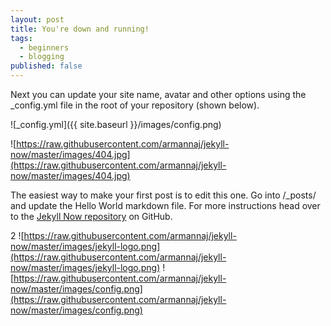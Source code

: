 ```yaml
---
layout: post
title: You're down and running!
tags:
  - beginners
  - blogging
published: false
---
```

Next you can update your site name, avatar and other options using the \_config.yml file in the root of your repository (shown below).

!\[\_config.yml\]({{ site.baseurl }}/images/config.png)

![https://raw.githubusercontent.com/armannaj/jekyll-now/master/images/404.jpg](https://raw.githubusercontent.com/armannaj/jekyll-now/master/images/404.jpg)

The easiest way to make your first post is to edit this one. Go into /\_posts/ and update the Hello World markdown file. For more instructions head over to the [Jekyll Now repository](https://github.com/barryclark/jekyll-now) on GitHub.

2 ![https://raw.githubusercontent.com/armannaj/jekyll-now/master/images/jekyll-logo.png](https://raw.githubusercontent.com/armannaj/jekyll-now/master/images/jekyll-logo.png) ![https://raw.githubusercontent.com/armannaj/jekyll-now/master/images/config.png](https://raw.githubusercontent.com/armannaj/jekyll-now/master/images/config.png)
